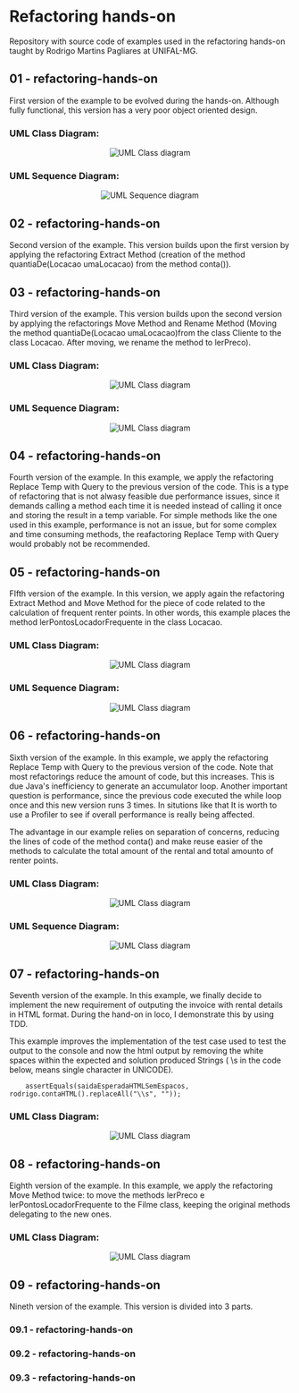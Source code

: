 # Refactoring hands-on

Repository with source code of examples used in the refactoring hands-on taught by Rodrigo Martins Pagliares at UNIFAL-MG.

## 01 - refactoring-hands-on

First version of the example to be evolved during the hands-on. Although fully functional, this version has a very poor object oriented design.

### UML Class Diagram:

<p align="center">
    <img src="UML_Diagrams/01/Class_Diagram.png" alt="UML Class diagram">
</p>

### UML Sequence Diagram:
<p align="center">
    <img src="UML_Diagrams/01/Sequence_Diagram.png" alt="UML Sequence diagram">
</p>


## 02 - refactoring-hands-on

Second version of the example. This version builds upon the first version by applying the refactoring Extract Method (creation of the method quantiaDe(Locacao umaLocacao) from the method conta()).


## 03 - refactoring-hands-on

Third version of the example. This version builds upon the second version by applying the refactorings Move Method and Rename Method (Moving the method quantiaDe(Locacao umaLocacao)from the class Cliente to the class Locacao. After moving, we rename the method to lerPreco).

### UML Class Diagram:

<p align="center">
    <img src="UML_Diagrams/03/Class_Diagram.png" alt="UML Class diagram">
</p>

### UML Sequence Diagram:
<p align="center">
    <img src="UML_Diagrams/03/Sequence_Diagram.png" alt="UML Class diagram">
</p>

## 04 - refactoring-hands-on

Fourth version of the example. In this example, we apply the refactoring Replace Temp with Query to the previous version of the code. This is a type of refactoring that is not alwasy feasible due performance issues, since it demands calling a method each time it is needed instead of calling it once and storing the result in a temp variable. For simple methods like the one used in this example,  performance is not an issue, but for some complex and time consuming methods, the reafactoring Replace Temp with Query would probably not be recommended.

## 05 - refactoring-hands-on

FIfth version of the example. In this version, we apply again the refactoring Extract Method and Move Method for the piece of code related to the calculation of frequent renter points. In other words, this example places the method lerPontosLocadorFrequente in the class Locacao.

### UML Class Diagram:

<p align="center">
    <img src="UML_Diagrams/05/Class_Diagram.png" alt="UML Class diagram">
</p>

### UML Sequence Diagram:
<p align="center">
    <img src="UML_Diagrams/05/Sequence_Diagram.png" alt="UML Class diagram">
</p>


## 06 - refactoring-hands-on

Sixth version of the example. In this example, we apply the refactoring Replace Temp with Query to the previous version of the code. Note that most refactorings reduce the amount of code, but this increases. This is due Java's inefficiency to generate an accumulator loop. Another important question is performance, since the previous code executed the while loop once and this new version runs 3 times. In situtions like that It is worth to use a Profiler to see if overall performance is really being affected.

The advantage in our example relies on separation of concerns, reducing the lines of code of the method conta() and make reuse easier of the methods to calculate the total amount of the rental and total amounto of renter points.

### UML Class Diagram:

<p align="center">
    <img src="UML_Diagrams/06/Class_Diagram.png" alt="UML Class diagram">
</p>

### UML Sequence Diagram:
<p align="center">
    <img src="UML_Diagrams/06/Sequence_Diagram.png" alt="UML Class diagram">
</p>

## 07 - refactoring-hands-on

Seventh version of the example. In this example, we finally decide to implement the new requirement of outputing the invoice with rental details in HTML format. During the hand-on in loco, I demonstrate this by using TDD.   

This example improves the implementation of the test case used to test the output to the console and now the html output by removing the white spaces within the expected and solution produced Strings ( \\s in the code below, means single character in UNICODE).

        assertEquals(saidaEsperadaHTMLSemEspacos, rodrigo.contaHTML().replaceAll("\\s", ""));

### UML Class Diagram:
<p align="center">
    <img src="UML_Diagrams/07/Class_Diagram.png" alt="UML Class diagram">
</p>

## 08 - refactoring-hands-on

Eighth version of the example. In this example, we apply the refactoring Move Method twice: to move the methods lerPreco e lerPontosLocadorFrequente to the Filme class, keeping the original methods delegating to the new ones.

### UML Class Diagram:
<p align="center">
    <img src="UML_Diagrams/08/Class_Diagram.png" alt="UML Class diagram">
</p>

## 09 - refactoring-hands-on

Nineth version of the example. This version is divided into 3 parts. 

### 09.1 - refactoring-hands-on
### 09.2 - refactoring-hands-on
### 09.3 - refactoring-hands-on


